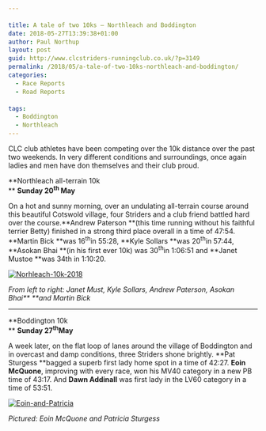 ```yaml
---

title: A tale of two 10ks – Northleach and Boddington
date: 2018-05-27T13:39:38+01:00
author: Paul Northup
layout: post
guid: http://www.clcstriders-runningclub.co.uk/?p=3149
permalink: /2018/05/a-tale-of-two-10ks-northleach-and-boddington/
categories:
  - Race Reports
  - Road Reports

tags:
  - Boddington
  - Northleach
---
```

CLC club athletes have been competing over the 10k distance over the past two weekends. In very different conditions and surroundings, once again ladies and men have don themselves and their club proud.

**Northleach all-terrain 10k  
** **Sunday 20<sup>th </sup>May**

On a hot and sunny morning, over an undulating all-terrain course around this beautiful Cotswold village, four Striders and a club friend battled hard over the course.**Andrew Paterson **(this time running without his faithful terrier Betty) finished in a strong third place overall in a time of 47:54. **Martin Bick **was 16<sup>th</sup>in 55:28, **Kyle Sollars **was 20<sup>th</sup>in 57:44, **Asokan Bhai **(in his first ever 10k) was 30<sup>th</sup>in 1:06:51 and **Janet Mustoe **was 34th in 1:10:20.

[<img class="alignnone wp-image-3151" src="/Images/2018/05/Norhleach-10k-2018.jpg" alt="Norhleach-10k-2018" width="800" height="800" srcset="/Images/2018/05/Norhleach-10k-2018.jpg 960w, /Images/2018/05/Norhleach-10k-2018-150x150.jpg 150w, /Images/2018/05/Norhleach-10k-2018-300x300.jpg 300w, /Images/2018/05/Norhleach-10k-2018-768x768.jpg 768w" sizes="(max-width: 800px) 100vw, 800px" />](/Images/2018/05/Norhleach-10k-2018.jpg)

_From left to right: Janet Must, Kyle Sollars, Andrew Paterson, Asokan Bhai** **and Martin Bick_

* * *

**Boddington 10k  
** **Sunday 27<sup>th</sup>May**

A week later, on the flat loop of lanes around the village of Boddington and in overcast and damp conditions, three Striders shone brightly. **Pat Sturgess **bagged a superb first lady home spot in a time of 42:27. **Eoin McQuone**, improving with every race, won his MV40 category in a new PB time of 43:17. And **Dawn Addinall** was first lady in the LV60 category in a time of 53:51.

[<img class="alignnone wp-image-3152" src="/Images/2018/05/Eoin-and-Patricia.jpg" alt="Eoin-and-Patricia" width="800" height="1067" srcset="/Images/2018/05/Eoin-and-Patricia.jpg 720w, /Images/2018/05/Eoin-and-Patricia-225x300.jpg 225w" sizes="(max-width: 800px) 100vw, 800px" />](/Images/2018/05/Eoin-and-Patricia.jpg)

_Pictured: Eoin McQuone and Patricia Sturgess_